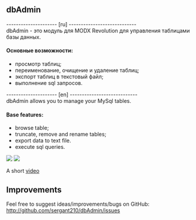 ## dbAdmin

--------------------- [ru] ----------------------------  
dbAdmin - это модуль для MODX Revolution для управления таблицами базы данных.  
 
#### Основные возможности:  
- просмотр таблиц;
- переименование, очищение и удаление таблиц;
- экспорт таблиц в текстовый файл;
- выполнение sql запросов.

--------------------- [en] ----------------------------  
dbAdmin allows you to manage your MySql tables.  

#### Base features:
- browse table;
- truncate, remove and rename tables;
- export data to text file.
- execute sql queries.

[![](https://file.modx.pro/files/7/d/9/7d9bbd55381eb03ed3022f179d6dfa6bs.jpg)](https://file.modx.pro/files/7/d/9/7d9bbd55381eb03ed3022f179d6dfa6b.png)
[![](https://file.modx.pro/files/c/b/a/cba093ec82685bd808a4050a4ef4d7e9s.jpg)](https://file.modx.pro/files/c/b/a/cba093ec82685bd808a4050a4ef4d7e9.png)

A short [video](https://youtu.be/Qnm2a8vsqiU)
## Improvements
Feel free to suggest ideas/improvements/bugs on GitHub:
http://github.com/sergant210/dbAdmin/issues
